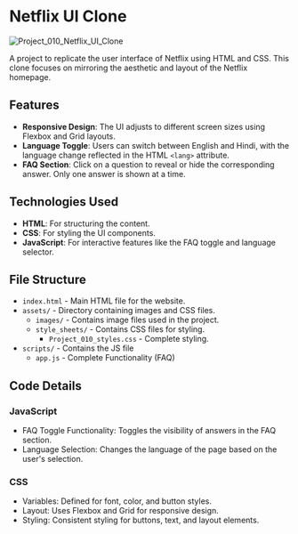 # Netflix UI Clone

![Project_010_Netflix_UI_Clone](https://github.com/user-attachments/assets/1cd009f6-d7da-455d-a1ba-57b63afda75d)

A project to replicate the user interface of Netflix using HTML and CSS. This clone focuses on mirroring the aesthetic and layout of the Netflix homepage.

## Features
- **Responsive Design**: The UI adjusts to different screen sizes using Flexbox and Grid layouts.
- **Language Toggle**: Users can switch between English and Hindi, with the language change reflected in the HTML `<lang>` attribute.
- **FAQ Section**: Click on a question to reveal or hide the corresponding answer. Only one answer is shown at a time.

## Technologies Used
- **HTML**: For structuring the content.
- **CSS**: For styling the UI components.
- **JavaScript**: For interactive features like the FAQ toggle and language selector.

## File Structure
- `index.html` - Main HTML file for the website.
- `assets/` - Directory containing images and CSS files.
  - `images/` - Contains image files used in the project.
  - `style_sheets/` - Contains CSS files for styling.
    - `Project_010_styles.css` - Complete styling.
- `scripts/` - Contains the JS file
    - `app.js` - Complete Functionality (FAQ)

## Code Details
### JavaScript
- FAQ Toggle Functionality: Toggles the visibility of answers in the FAQ section.
- Language Selection: Changes the language of the page based on the user's selection.
### CSS
- Variables: Defined for font, color, and button styles.
- Layout: Uses Flexbox and Grid for responsive design.
- Styling: Consistent styling for buttons, text, and layout elements.

